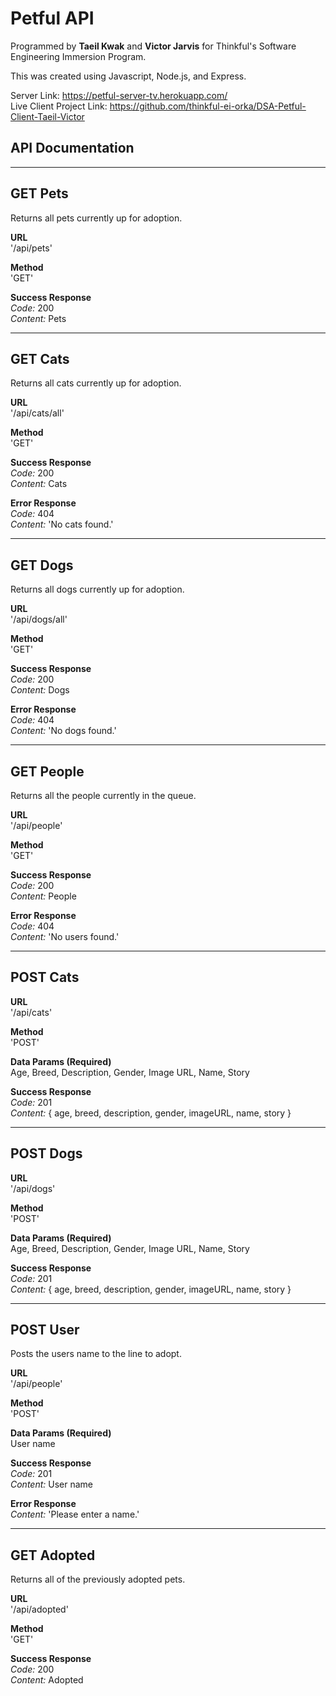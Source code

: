 # Petful API

Programmed by **Taeil Kwak** and **Victor Jarvis** for Thinkful's Software Engineering Immersion Program.

This was created using Javascript, Node.js, and Express.

Server Link: <https://petful-server-tv.herokuapp.com/><br />
Live Client Project Link: <https://github.com/thinkful-ei-orka/DSA-Petful-Client-Taeil-Victor>

## API Documentation

---

## GET Pets

Returns all pets currently up for adoption.

**URL**<br />
'/api/pets'

**Method**<br />
'GET'

**Success Response**<br />
     *Code:* 200<br />
     *Content:* Pets

---

## GET Cats

Returns all cats currently up for adoption.

**URL**<br />
'/api/cats/all'

**Method**<br />
'GET'

**Success Response**<br />
     *Code:* 200<br />
     *Content:* Cats

**Error Response** <br />
     *Code:* 404<br />
     *Content:* 'No cats found.' <br />

---

## GET Dogs

Returns all dogs currently up for adoption.

**URL**<br />
'/api/dogs/all'

**Method**<br />
'GET'

**Success Response**<br />
     *Code:* 200<br />
     *Content:* Dogs

**Error Response** <br />
     *Code:* 404<br />
     *Content:* 'No dogs found.' <br />

---

## GET People

Returns all the people currently in the queue.

**URL**<br />
'/api/people'

**Method**<br />
'GET'

**Success Response**<br />
     *Code:* 200<br />
     *Content:* People

**Error Response** <br />
     *Code:* 404<br />
     *Content:* 'No users found.' <br />

---

## POST Cats

**URL**<br />
'/api/cats'

**Method**<br />
'POST'

**Data Params (Required)**<br />
Age, Breed, Description, Gender, Image URL, Name, Story

**Success Response**<br />
     *Code:* 201<br />
     *Content:* { age, breed, description, gender, imageURL, name, story }

---

## POST Dogs

**URL**<br />
'/api/dogs'

**Method**<br />
'POST'

**Data Params (Required)**<br />
Age, Breed, Description, Gender, Image URL, Name, Story

**Success Response**<br />
     *Code:* 201<br />
     *Content:* { age, breed, description, gender, imageURL, name, story }

---

## POST User

Posts the users name to the line to adopt.

**URL**<br />
'/api/people'

**Method**<br />
'POST'

**Data Params (Required)**<br />
     User name

**Success Response**<br />
     *Code:* 201<br />
     *Content:* User name

**Error Response** <br />
     *Content:* 'Please enter a name.' <br />

---

## GET Adopted

Returns all of the previously adopted pets.

**URL**<br />
'/api/adopted'

**Method**<br />
'GET'

**Success Response**<br />
     *Code:* 200<br />
     *Content:* Adopted
